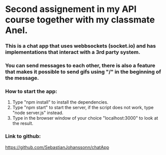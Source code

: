 # Second assignement in my API course together with my classmate Anel.

### This is a chat app that uses webbsockets (socket.io) and has implementations that interact with a 3rd party system.
### You can send messages to each other, there is also a feature that makes it possible to send gifs using "/" in the beginning of the message.
### How to start the app:
1. Type "npm install" to install the dependencies.
2. Type "npm start" to start the server, if the script does not work, type "node server.js" instead.
3. Type in the browser window of your choice "localhost:3000" to look at the result.

### Link to github:

https://github.com/SebastianJohanssonn/chatApp